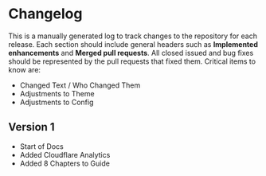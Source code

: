 # Changelog

This is a manually generated log to track changes to the repository for each release.
Each section should include general headers such as **Implemented enhancements**
and **Merged pull requests**. All closed issued and bug fixes should be
represented by the pull requests that fixed them.
Critical items to know are:

- Changed Text / Who Changed Them
- Adjustments to Theme
- Adjustments to Config

## Version  1
 - Start of Docs
 - Added Cloudflare Analytics
 - Added 8 Chapters to Guide
